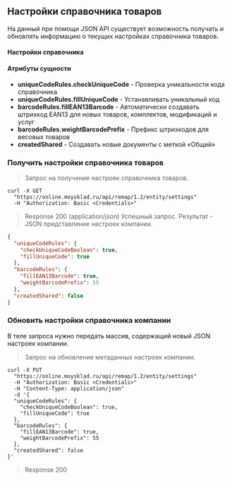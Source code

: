 ## Настройки справочника товаров
На данный  при помощи JSON API существует возможность получать и обновлять информацию о текущих настройках справочника товаров.
#### Настройки справочника 
#### Атрибуты сущности
+ **uniqueCodeRules.checkUniqueCode** - Проверка уникальности кода справочника
+ **uniqueCodeRules.fillUniqueCode** - Устанавливать уникальный код
+ **barcodeRules.fillEAN13Barcode** - Автоматически создавать штрихкод EAN13 для новых товаров, комплектов, модификаций и услуг
+ **barcodeRules.weightBarcodePrefix** - Префикс штрихкодов для весовых товаров
+ **createdShared** - Создавать новые документы с меткой «Общий»

### Получить настройки справочника товаров 
> Запрос на получение настроек справочника товаров.

```shell
curl -X GET
  "https://online.moysklad.ru/api/remap/1.2/entity/settings"
  -H "Authorization: Basic <Credentials>"
```

> Response 200 (application/json)
Успешный запрос. Результат - JSON представление настроек компании.

```json
{
  "uniqueCodeRules": {
    "checkUniqueCodeBoolean": true,
    "fillUniqueCode": true
  },
  "barcodeRules": {
    "fillEAN13Barcode": true,
    "weightBarcodePrefix": 55
  },
  "createdShared": false
}
```

### Обновить настройки справочника компании 

В теле запроса нужно передать массив, содержащий новый JSON настроек компании.

> Запрос на обновление метаданных настроек компании.

```shell
curl -X PUT
  "https://online.moysklad.ru/api/remap/1.2/entity/settings"
  -H "Authorization: Basic <Credentials>"
  -H "Content-Type: application/json"
  -d '{
  "uniqueCodeRules": {
    "checkUniqueCodeBoolean": true,
    "fillUniqueCode": true
  },
  "barcodeRules": {
    "fillEAN13Barcode": true,
    "weightBarcodePrefix": 55
  },
  "createdShared": false
}'
```

> Response 200
